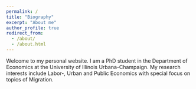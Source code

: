 ```yaml
---
permalink: /
title: "Biography"
excerpt: "About me"
author_profile: true
redirect_from: 
  - /about/
  - /about.html
---
```


Welcome to my personal website. I am a PhD student in the Department of Economics at the University of Illinois Urbana-Champaign. My research interests include Labor-, Urban and Public Economics with special focus on topics of Migration. 
